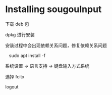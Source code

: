 # Installing sougouInput
下载 deb 包

dpkg 进行安装

安装过程中会出现依赖关系问题，修复依赖关系问题

    sudo apt install -f
    
系统设置 -> 语言支持 -> 键盘输入方式系统

选择 fcitx


logout
